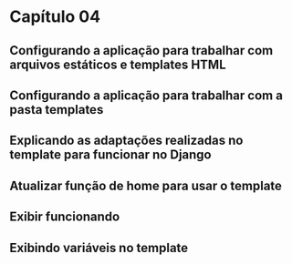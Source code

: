 # Capítulo 04

## Configurando a aplicação para trabalhar com arquivos estáticos e templates HTML

## Configurando a aplicação para trabalhar com a pasta templates

## Explicando as adaptações realizadas no template para funcionar no Django

## Atualizar função de home para usar o template

## Exibir funcionando

## Exibindo variáveis no template



